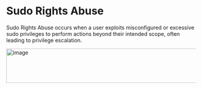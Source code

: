 # Sudo Rights Abuse

Sudo Rights Abuse occurs when a user exploits misconfigured or excessive sudo privileges to perform actions beyond their intended scope, often leading to privilege escalation.

<img width="1035" height="92" alt="image" src="https://github.com/user-attachments/assets/809cbff3-7ad0-4c2b-859f-f54e13316b0c" />
